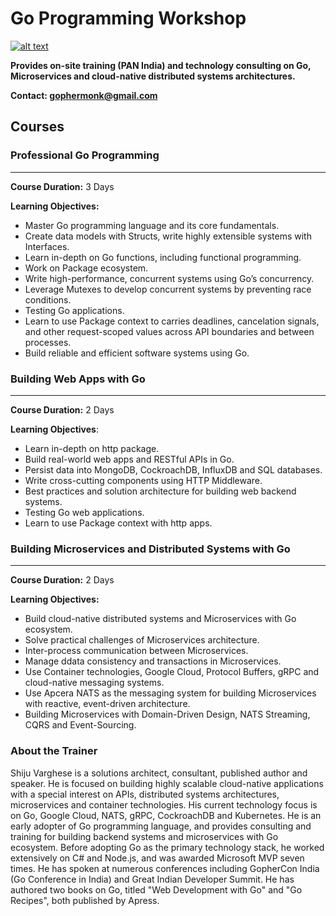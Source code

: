# Go Programming Workshop
[![alt text](https://github.com/shijuvar/gokit/blob/master/img/gopher_kubernetes.png "Gopher")](https://medium.com/@shijuvar)

**Provides on-site training (PAN India) and technology consulting on Go, Microservices and cloud-native distributed systems architectures.** 

**Contact: gophermonk@gmail.com**  


## Courses
### Professional Go Programming 
-------------------------------
**Course Duration:**  3 Days

**Learning Objectives:** 
* Master Go programming language and its core fundamentals. 
* Create data models with Structs, write highly extensible systems with Interfaces.
* Learn in-depth on Go functions, including functional programming. 
* Work on Package ecosystem.
* Write high-performance, concurrent systems using Go’s concurrency.
* Leverage Mutexes to develop concurrent systems by preventing race conditions.
* Testing Go applications.
* Learn to use Package context to carries deadlines, cancelation signals, and other request-scoped values across API boundaries and between processes.
* Build reliable and efficient software systems using Go.



### Building Web Apps with Go
----------------------------
**Course Duration:**  2 Days

**Learning Objectives**: 
* Learn in-depth on http package.
* Build real-world web apps and RESTful APIs in Go.
* Persist data into MongoDB, CockroachDB, InfluxDB and SQL databases.
* Write cross-cutting components using HTTP Middleware. 
* Best practices and solution architecture for building web backend systems.
* Testing Go web applications.
* Learn to use Package context with http apps.


### Building Microservices and Distributed Systems with Go
--------------------------------------------------------
**Course Duration:**  2 Days

**Learning Objectives:** 
*	Build cloud-native distributed systems and Microservices with Go ecosystem.
*	Solve practical challenges of Microservices architecture.
*	Inter-process communication between Microservices.
* Manage ddata consistency and transactions in Microservices.
*	Use Container technologies, Google Cloud, Protocol Buffers, gRPC and cloud-native messaging systems.
*	Use Apcera NATS as the messaging system for building Microservices with reactive, event-driven architecture.
* Building Microservices with Domain-Driven Design, NATS Streaming, CQRS and Event-Sourcing.

### About the Trainer
Shiju Varghese is a solutions architect, consultant, published author and speaker. He is focused on building highly scalable cloud-native applications with a special interest on APIs, distributed systems architectures, microservices and container technologies. His current technology focus is on Go, Google Cloud, NATS, gRPC, CockroachDB and Kubernetes. He is an early adopter of Go programming language, and provides consulting and training for building backend systems and microservices with Go ecosystem. Before adopting Go as the primary technology stack, he worked extensively on C# and Node.js, and was awarded Microsoft MVP seven times. He has spoken at numerous conferences including GopherCon India (Go Conference in India) and Great Indian Developer Summit. He has authored two books on Go, titled "Web Development with Go" and "Go Recipes", both published by Apress.
